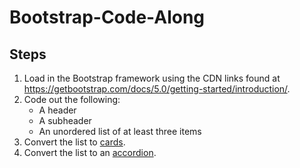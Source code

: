 # Bootstrap-Code-Along

## Steps

1. Load in the Bootstrap framework using the CDN links found at https://getbootstrap.com/docs/5.0/getting-started/introduction/.
2. Code out the following:
   * A header
   * A subheader
   * An unordered list of at least three items
3. Convert the list to [cards](https://getbootstrap.com/docs/4.0/components/card/).
4. Convert the list to an [accordion](https://getbootstrap.com/docs/4.0/components/collapse/).
